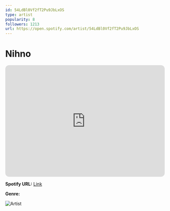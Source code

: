 ```yaml
---
id: 54LdBl0Vf2fT2Pu9JbLxOS
type: artist
popularity: 8
followers: 1213
url: https://open.spotify.com/artist/54LdBl0Vf2fT2Pu9JbLxOS
---
```

# Nihno

<iframe style="border-radius:12px" src="https://open.spotify.com/embed/artist/54LdBl0Vf2fT2Pu9JbLxOS" width="100%" height="352" frameBorder="0" allowfullscreen="" allow="autoplay; clipboard-write; encrypted-media; fullscreen; picture-in-picture" loading="lazy"></iframe>

**Spotify URL:** [Link](https://open.spotify.com/artist/54LdBl0Vf2fT2Pu9JbLxOS)

**Genre:** 

![Artist](https://i.scdn.co/image/ab6761610000e5ebba9660155898b83d66075830)
